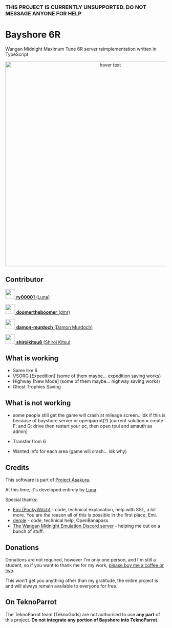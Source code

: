 ### THIS PROJECT IS CURRENTLY UNSUPPORTED. DO NOT MESSAGE ANYONE FOR HELP

# Bayshore 6R
Wangan Midnight Maximum Tune 6R server reimplementation written in TypeScript

<p align="center">
    <img src="https://repository-images.githubusercontent.com/523956269/9a72b45d-7b27-4237-8aeb-476865a6d6d6" width="640" title="hover text">
</p>

## Contributor
<p>
    <a href="https://github.com/ry00001">
        <img src="https://images.weserv.nl/?url=avatars.githubusercontent.com/u/15631667?v=4&h=300&w=300&fit=cover&mask=circle&maxage=7d" width="30px">
        <b>ry00001</b> (Luna)
    </a>
</p>
<p>
    <a href="https://github.com/doomertheboomer">
        <img src="https://images.weserv.nl/?url=avatars.githubusercontent.com/u/40309363?v=4&h=300&w=300&fit=cover&mask=circle&maxage=7d" width="30px">
        <b>doomertheboomer</b> (dmr)
    </a>
</p>
<p>
    <a href="https://github.com/damon-murdoch">
        <img src="https://images.weserv.nl/?url=avatars.githubusercontent.com/u/21363715?v=4&h=300&w=300&fit=cover&mask=circle&maxage=7d" width="30px">
        <b>damon-murdoch</b> (Damon Murdoch)
    </a>
</p>
<p>
    <a href="https://github.com/shiroikitsu8">
        <img src="https://images.weserv.nl/?url=avatars.githubusercontent.com/u/108461408?v=4&h=300&w=300&fit=cover&mask=circle&maxage=7d" width="30px">
        <b>shiroikitsu8</b> (Shiroi Kitsu)
    </a>
</p>

## What is working
 - Same like 6
 - VSORG [Expedition] (some of them maybe... expedition saving works)
 - Highway [New Mode] (some of them maybe... highway saving works)
 - Ghost Trophies Saving
 
 ## What is not working
 - some people still get the game will crash at mileage screen.. idk if this is because of bayshore server or openparrot(?) [current solution = create F: and G: drive then restart your pc, then open tpui and amauth as admin]
 
 - Transfer from 6

 - Wanted Info for each area (game will crash... idk why)

## Credits
This software is part of [Project Asakura](https://github.com/ProjectAsakura).

At this time, it's developed entirely by [Luna](https://github.com/ry00001).

Special thanks:
 - [Emi (PockyWitch)](https://twitter.com/ChocomintPuppy) - code, technical explanation, help with SSL, a lot more. You are the reason all of this is possible in the first place, Emi.
 - [derole](https://derole.co.uk) - code, technical help, OpenBanapass.
 - [The Wangan Midnight Emulation Discord server](https://discord.gg/r3nbd4x) - helping me out on a bunch of stuff.

## Donations
Donations are not required, however I'm only one person, and I'm still a student, so if you want to thank me for my work, [please buy me a coffee or two](https://ko-fi.com/lostkagamine).

This won't get you anything other than my gratitude, the entire project is and will always remain available to everyone for free.

## On TeknoParrot
The TeknoParrot team (TeknoGods) are not authorised to use **any part** of this project. **Do not integrate any portion of Bayshore into TeknoParrot.**

